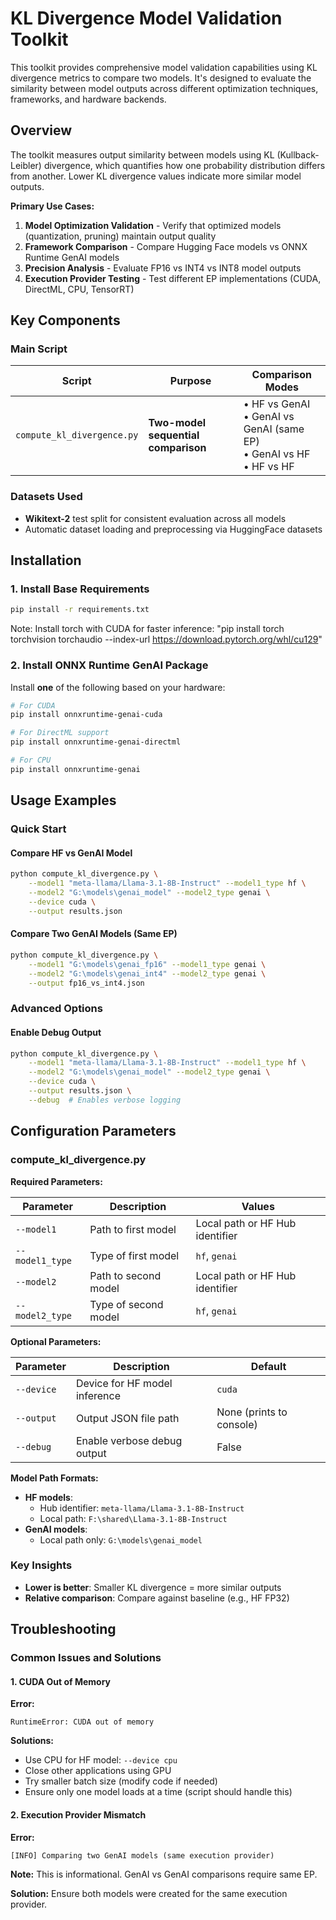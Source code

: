 # KL Divergence Model Validation Toolkit

This toolkit provides comprehensive model validation capabilities using KL divergence metrics to compare two models. It's designed to evaluate the similarity between model outputs across different optimization techniques, frameworks, and hardware backends.

## Overview

The toolkit measures output similarity between models using KL (Kullback-Leibler) divergence, which quantifies how one probability distribution differs from another. Lower KL divergence values indicate more similar model outputs.

**Primary Use Cases:**
1. **Model Optimization Validation** - Verify that optimized models (quantization, pruning) maintain output quality
2. **Framework Comparison** - Compare Hugging Face models vs ONNX Runtime GenAI models
3. **Precision Analysis** - Evaluate FP16 vs INT4 vs INT8 model outputs
4. **Execution Provider Testing** - Test different EP implementations (CUDA, DirectML, CPU, TensorRT)

## Key Components

### Main Script

| Script | Purpose | Comparison Modes |
|--------|---------|------------------|
| `compute_kl_divergence.py` | **Two-model sequential comparison** | • HF vs GenAI<br>• GenAI vs GenAI (same EP)<br>• GenAI vs HF<br>• HF vs HF |

### Datasets Used

- **Wikitext-2** test split for consistent evaluation across all models
- Automatic dataset loading and preprocessing via HuggingFace datasets

## Installation

### 1. Install Base Requirements

   ```bash
   pip install -r requirements.txt
   ```

   Note: Install torch with CUDA for faster inference:
   "pip install torch torchvision torchaudio --index-url <https://download.pytorch.org/whl/cu129>"

### 2. Install ONNX Runtime GenAI Package

Install **one** of the following based on your hardware:

   ```bash
# For CUDA
   pip install onnxruntime-genai-cuda
   
   # For DirectML support  
   pip install onnxruntime-genai-directml
   
# For CPU
   pip install onnxruntime-genai
   ```

## Usage Examples

### Quick Start

#### Compare HF vs GenAI Model

```bash
python compute_kl_divergence.py \
    --model1 "meta-llama/Llama-3.1-8B-Instruct" --model1_type hf \
    --model2 "G:\models\genai_model" --model2_type genai \
    --device cuda \
    --output results.json
```

#### Compare Two GenAI Models (Same EP)

```bash
python compute_kl_divergence.py \
    --model1 "G:\models\genai_fp16" --model1_type genai \
    --model2 "G:\models\genai_int4" --model2_type genai \
    --output fp16_vs_int4.json
```


### Advanced Options

#### Enable Debug Output

```bash
python compute_kl_divergence.py \
    --model1 "meta-llama/Llama-3.1-8B-Instruct" --model1_type hf \
    --model2 "G:\models\genai_model" --model2_type genai \
    --device cuda \
    --output results.json \
    --debug  # Enables verbose logging
```

## Configuration Parameters

### compute_kl_divergence.py

**Required Parameters:**

| Parameter | Description | Values |
|-----------|-------------|--------|
| `--model1` | Path to first model | Local path or HF Hub identifier |
| `--model1_type` | Type of first model | `hf`, `genai` |
| `--model2` | Path to second model | Local path or HF Hub identifier |
| `--model2_type` | Type of second model | `hf`, `genai` |

**Optional Parameters:**

| Parameter | Description | Default |
|-----------|-------------|---------|
| `--device` | Device for HF model inference | `cuda` |
| `--output` | Output JSON file path | None (prints to console) |
| `--debug` | Enable verbose debug output | False |

**Model Path Formats:**
- **HF models**: 
  - Hub identifier: `meta-llama/Llama-3.1-8B-Instruct`
  - Local path: `F:\shared\Llama-3.1-8B-Instruct`
- **GenAI models**: 
  - Local path only: `G:\models\genai_model`

### Key Insights

- **Lower is better**: Smaller KL divergence = more similar outputs
- **Relative comparison**: Compare against baseline (e.g., HF FP32)


## Troubleshooting

### Common Issues and Solutions


#### 1. CUDA Out of Memory

**Error:**
```
RuntimeError: CUDA out of memory
```

**Solutions:**
- Use CPU for HF model: `--device cpu`
- Close other applications using GPU
- Try smaller batch size (modify code if needed)
- Ensure only one model loads at a time (script should handle this)

#### 2. Execution Provider Mismatch

**Error:**
```
[INFO] Comparing two GenAI models (same execution provider)
```

**Note:** This is informational. GenAI vs GenAI comparisons require same EP.

**Solution:** Ensure both models were created for the same execution provider.
